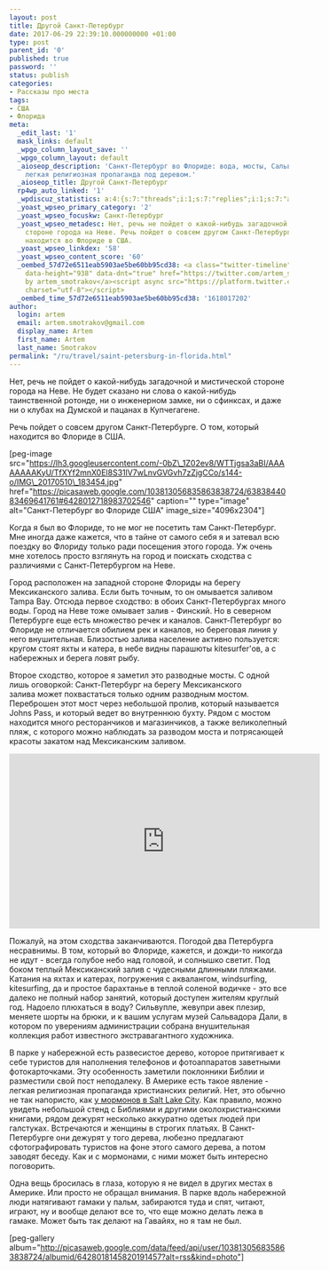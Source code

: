 ```yaml
---
layout: post
title: Другой Санкт-Петербург
date: 2017-06-29 22:39:10.000000000 +01:00
type: post
parent_id: '0'
published: true
password: ''
status: publish
categories:
- Рассказы про места
tags:
- США
- Флорида
meta:
  _edit_last: '1'
  mask_links: default
  _wpgo_column_layout_save: ''
  _wpgo_column_layout: default
  _aioseop_description: 'Cанкт-Петербург во Флориде: вода, мосты, Сальвадор Дали и
    легкая религиозная пропаганда под деревом.'
  _aioseop_title: Другой Санкт-Петербург
  rp4wp_auto_linked: '1'
  _wpdiscuz_statistics: a:4:{s:7:"threads";i:1;s:7:"replies";i:1;s:7:"authors";i:2;s:14:"recent_authors";a:2:{i:0;O:8:"stdClass":3:{s:20:"comment_author_email";s:25:"artem.smotrakov@gmail.com";s:14:"comment_author";s:5:"artem";s:7:"user_id";s:1:"1";}i:1;O:8:"stdClass":3:{s:20:"comment_author_email";s:19:"M-m-miracle@mail.ru";s:14:"comment_author";s:14:"Надежда";s:7:"user_id";s:1:"0";}}}
  _yoast_wpseo_primary_category: '2'
  _yoast_wpseo_focuskw: Санкт-Петербург
  _yoast_wpseo_metadesc: Нет, речь не пойдет о какой-нибудь загадочной и мистической
    стороне города на Неве. Речь пойдет о совсем другом Санкт-Петербурге. О том, который
    находится во Флориде в США.
  _yoast_wpseo_linkdex: '58'
  _yoast_wpseo_content_score: '60'
  _oembed_57d72e6511eab5903ae5be60bb95cd38: <a class="twitter-timeline" data-width="625"
    data-height="938" data-dnt="true" href="https://twitter.com/artem_smotrakov?ref_src=twsrc%5Etfw">Tweets
    by artem_smotrakov</a><script async src="https://platform.twitter.com/widgets.js"
    charset="utf-8"></script>
  _oembed_time_57d72e6511eab5903ae5be60bb95cd38: '1618017202'
author:
  login: artem
  email: artem.smotrakov@gmail.com
  display_name: Artem
  first_name: Artem
  last_name: Smotrakov
permalink: "/ru/travel/saint-petersburg-in-florida.html"
---
```

Нет, речь не пойдет о какой-нибудь загадочной и мистической стороне города на Неве. Не будет сказано ни слова о какой-нибудь таинственной ротонде, ни о инженерном замке, ни о сфинксах, и даже ни о клубах на Думской и пацанах в Купчегагене.

Речь пойдет о совсем другом Санкт-Петербурге. О том, который находится во Флориде в США.

[peg-image src="https://lh3.googleusercontent.com/-0bZ\_1Z02ev8/WTTjgsa3aBI/AAAAAAAAKyU/TfXYf2mnX0El8S31lV7wLnvGVGvh7zZjgCCo/s144-o/IMG\_20170510\_183454.jpg" href="https://picasaweb.google.com/103813056835863838724/6383844083469641761#6428012718983702546" caption="" type="image" alt="Cанкт-Петербург во Флориде США" image\_size="4096x2304"]  
<!--more-->

Когда я был во Флориде, то не мог не посетить там Санкт-Петербург. Мне иногда даже кажется, что в тайне от самого себя я и затевал всю поездку во Флориду только ради посещения этого города. Уж очень мне хотелось просто взглянуть на город и поискать сходства с различиями с Санкт-Петербургом на Неве.

Город расположен на западной стороне Флориды на берегу Мексиканского залива. Если быть точным, то он омывается заливом Tampa Bay. Отсюда первое сходство: в обоих Санкт-Петербургах много воды. Город на Неве тоже омывает залив - Финский. Но в северном Петербурге еще есть множество речек и каналов. Санкт-Петербург во Флориде не отличается обилием рек и каналов, но береговая линия у него внушительная. Близостью залива население активно пользуется: кругом стоят яхты и катера, в небе видны парашюты kitesurfer'ов, а с набережных и берега ловят рыбу.

Второе сходство, которое я заметил это разводные мосты. С одной лишь оговоркой: Санкт-Петербург на берегу Мексиканского залива&nbsp;может похвастаться только одним разводным мостом. Переброшен этот мост через небольшой пролив, который называется Johns Pass, и который ведет во внутреннюю бухту. Рядом с мостом находится много ресторанчиков и магазинчиков, а также великолепный пляж, с которого можно наблюдать за разводом моста и потрясающей красоты закатом над Мексиканским заливом.

<iframe src="https://www.youtube.com/embed/Uk0RNXatn6Y" width="560" height="315" frameborder="0" allowfullscreen="allowfullscreen"></iframe>

Пожалуй, на этом сходства заканчиваются. Погодой два Петербурга несравнимы. В том, который&nbsp;во Флориде, кажется, и дожди-то никогда не идут - всегда голубое небо над головой, и солнышко светит. Под боком теплый Мексиканский залив с чудесными длинными пляжами. Катания на яхтах и катерах, погружения с аквалангом, windsurfing, kitesurfing, да и простое барахтанье в теплой соленой водичке - это все далеко не полный набор занятий, который доступен жителям круглый год. Надоело плюхаться в воду? Сильвупле, жевупри авек плезир, меняете шорты на брюки, и к вашим услугам музей Сальвадора Дали, в котором по уверениям администрации собрана&nbsp;внушительная коллекция работ известного экстравагантного художника.

В парке у набережной есть развесистое дерево, которое притягивает к себе туристов для наполнения телефонов и фотоаппаратов заветными фотокарточками. Эту особенность заметили поклонники Библии и разместили свой пост неподалеку. В Америке есть такое явление - легкая религиозная пропаганда христианских религий. Нет, это обычно не так напористо, как [у мормонов в Salt Lake City](https://blog.gypsyengineer.com/travel/salt-lake-city.html). Как правило, можно увидеть небольшой стенд с Библиями и другими околохристианскими книгами, рядом дежурят несколько аккуратно одетых людей при галстуках. Встречаются и женщины в строгих платьях. В Санкт-Петербурге они дежурят у того дерева, любезно предлагают сфотографировать туристов на фоне этого самого дерева, а потом заводят беседу. Как и с мормонами, с ними может быть интересно поговорить.

Одна вещь бросилась в глаза, которую я не видел в других местах в Америке. Или просто не обращал внимания. В парке вдоль набережной люди натягивают гамаки у пальм, забираются туда и спят, читают, играют, ну и вообще делают все то, что еще можно делать лежа в гамаке. Может быть так делают на Гавайях, но я там не был.

[peg-gallery album="http://picasaweb.google.com/data/feed/api/user/103813056835863838724/albumid/6428018145820191457?alt=rss&kind=photo"]


